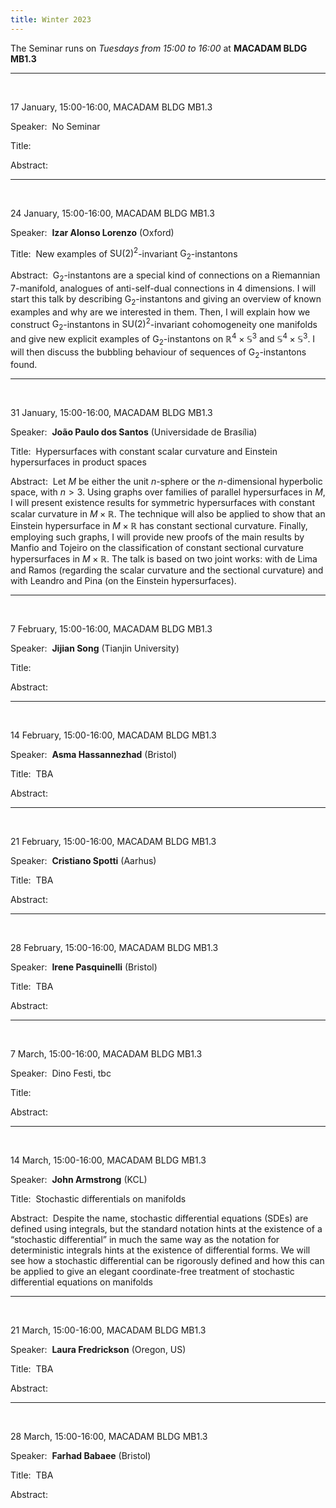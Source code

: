 ```yaml
---
title: Winter 2023
---
```



The Seminar runs on *Tuesdays from 15:00 to 16:00* at **MACADAM BLDG MB1.3**



----------------------------------------------------------------
<br />

17 January, 15:00-16:00, MACADAM BLDG MB1.3

Speaker:&nbsp; No Seminar

Title:&nbsp;

Abstract:&nbsp;

---------------------------------------------------------
<br />

24 January, 15:00-16:00, MACADAM BLDG MB1.3

Speaker:&nbsp; **Izar Alonso Lorenzo** (Oxford)

Title:&nbsp; New examples of $\mathrm{SU}(2)^2$-invariant $\mathrm{G}_2$-instantons

Abstract:&nbsp; $\mathrm{G}_2$-instantons are a special kind of connections on a Riemannian $7$-manifold, analogues of anti-self-dual connections in $4$ dimensions. I will start this talk by describing $\mathrm{G}_2$-instantons and giving an overview of known examples and why are we interested in them. Then, I will explain how we construct $\mathrm{G}_2$-instantons in $\mathrm{SU}(2)^2$-invariant cohomogeneity one manifolds and give new explicit examples of $\mathrm{G}_2$-instantons on $\mathbb{R}^4 \times \mathbb{S}^3$ and $\mathbb{S}^4 \times \mathbb{S}^3$. I will then discuss the bubbling behaviour of sequences of $\mathrm{G}_2$-instantons found.

-----------------------------------------------------------
<br />

31 January, 15:00-16:00, MACADAM BLDG MB1.3

Speaker:&nbsp; **João Paulo dos Santos** (Universidade de Brasília)

Title:&nbsp; Hypersurfaces with constant scalar curvature and Einstein hypersurfaces in product spaces

Abstract:&nbsp; Let $M$ be either the unit $n$-sphere or the $n$-dimensional hyperbolic space, with $n>3$. Using graphs over families of parallel hypersurfaces in $M$, I will present existence results for symmetric hypersurfaces with constant scalar curvature in $M \times \mathbb{R}$. The technique will also be applied to show that an Einstein hypersurface in $M \times \mathbb{R}$ has constant sectional curvature. Finally, employing such graphs, I will provide new proofs of the main results by Manfio and Tojeiro on the classification of constant sectional curvature hypersurfaces in $M \times \mathbb{R}$. The talk is based on two joint works: with de Lima and Ramos (regarding the scalar curvature and the sectional curvature) and with Leandro and Pina (on the Einstein hypersurfaces).

-----------------------------------------------------------
<br />

7 February, 15:00-16:00, MACADAM BLDG MB1.3

Speaker:&nbsp; **Jijian Song** (Tianjin University)

Title:&nbsp;

Abstract:&nbsp;

-----------------------------------------------------------
<br />

14 February, 15:00-16:00, MACADAM BLDG MB1.3

Speaker:&nbsp; **Asma Hassannezhad** (Bristol)

Title:&nbsp; TBA

Abstract:&nbsp;


-----------------------------------------------------------
<br />

21 February, 15:00-16:00, MACADAM BLDG MB1.3

Speaker:&nbsp; **Cristiano Spotti** (Aarhus)

Title:&nbsp; TBA

Abstract:&nbsp;

-----------------------------------------------------------
<br />

28 February, 15:00-16:00, MACADAM BLDG MB1.3

Speaker:&nbsp; **Irene Pasquinelli** (Bristol)

Title:&nbsp; TBA

Abstract:&nbsp;

-----------------------------------------------------------
<br />

7 March, 15:00-16:00, MACADAM BLDG MB1.3

Speaker:&nbsp; Dino Festi, tbc

Title:&nbsp;

Abstract:&nbsp;

-----------------------------------------------------------
<br />

14 March, 15:00-16:00, MACADAM BLDG MB1.3

Speaker:&nbsp; **John Armstrong** (KCL)

Title:&nbsp; Stochastic differentials on manifolds

Abstract:&nbsp; Despite the name, stochastic differential equations (SDEs) are defined using integrals, but the standard notation hints at the existence of a “stochastic differential” in much the same way as the notation for deterministic integrals hints at the existence of differential forms. We will see how a stochastic differential can be rigorously defined and how this can be applied to give an elegant coordinate-free treatment of stochastic differential equations on manifolds

-----------------------------------------------------------
<br />

21 March, 15:00-16:00, MACADAM BLDG MB1.3

Speaker:&nbsp; **Laura Fredrickson** (Oregon, US)

Title:&nbsp; TBA

Abstract:&nbsp;


-----------------------------------------------------------
<br />


28 March, 15:00-16:00, MACADAM BLDG MB1.3

Speaker:&nbsp; **Farhad Babaee** (Bristol)

Title:&nbsp; TBA

Abstract:&nbsp;
